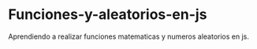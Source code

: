 # Funciones-y-aleatorios-en-js
Aprendiendo a realizar funciones matematicas y numeros aleatorios en js.
